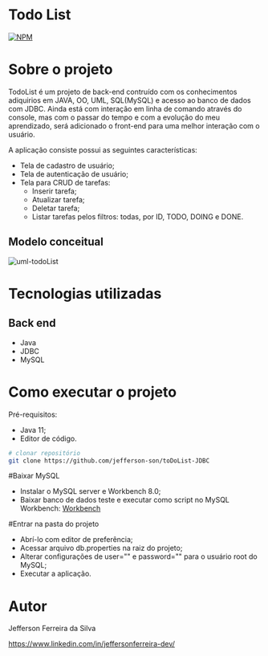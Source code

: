 # Todo List 
[![NPM](https://img.shields.io/npm/l/react)](https://github.com/jefferson-son/toDoList-JDBC/blob/main/LICENSE) 

# Sobre o projeto

TodoList é um projeto de back-end contruído com os conhecimentos adiquirios em JAVA, OO, UML, SQL(MySQL) e acesso ao banco de dados com JDBC.
Ainda está com interação em linha de comando através do console, mas com o passar do tempo e com a evolução do meu aprendizado, será adicionado
o front-end para uma melhor interação com o usuário.

A aplicação consiste possui as seguintes características:
  - Tela de cadastro de usuário;
  - Tela de autenticação de usuário;
  - Tela para CRUD de tarefas:
      - Inserir tarefa;
      - Atualizar tarefa;
      - Deletar tarefa;
      - Listar tarefas pelos filtros: todas, por ID, TODO, DOING e DONE.
   
## Modelo conceitual
![uml-todoList](https://user-images.githubusercontent.com/76973226/230245068-550667d9-0338-4ebc-9003-1538e4a30a64.jpeg)

# Tecnologias utilizadas
## Back end
- Java
- JDBC
- MySQL

# Como executar o projeto
Pré-requisitos: 
- Java 11;
- Editor de código.

```bash
# clonar repositório
git clone https://github.com/jefferson-son/toDoList-JDBC
```
#Baixar MySQL
- Instalar o MySQL server e Workbench 8.0;
- Baixar banco de dados teste e executar como script no MySQL Workbench:
 [Workbench](https://drive.google.com/file/d/1cSGtbwj-gfCfrOAPZaByhtd6BhiFE-Ol/view?usp=sharing)

#Entrar na pasta do projeto
- Abrí-lo com editor de preferência;
- Acessar arquivo db.properties na raiz do projeto;
- Alterar configurações de user="" e password="" para o usuário root do MySQL;
- Executar a aplicação.

# Autor

Jefferson Ferreira da Silva

https://www.linkedin.com/in/jeffersonferreira-dev/
